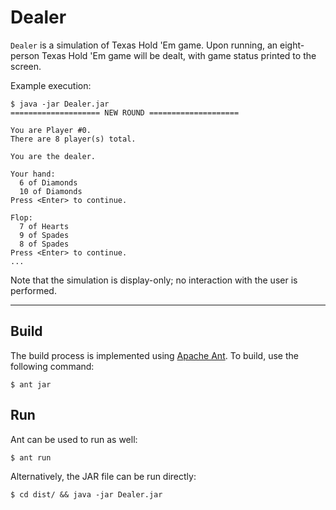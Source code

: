 # Dealer
`Dealer` is a simulation of Texas Hold 'Em game. Upon running, an eight-person
Texas Hold 'Em game will be dealt, with game status printed to the screen.

Example execution:
```
$ java -jar Dealer.jar
==================== NEW ROUND ====================

You are Player #0.
There are 8 player(s) total.

You are the dealer.

Your hand:
  6 of Diamonds
  10 of Diamonds
Press <Enter> to continue.

Flop:
  7 of Hearts
  9 of Spades
  8 of Spades
Press <Enter> to continue.
...
```

Note that the simulation is display-only; no interaction with the user is
performed.

---

## Build
The build process is implemented using [Apache Ant](https://ant.apache.org/). To
build, use the following command:

`$ ant jar`

## Run
Ant can be used to run as well:

`$ ant run`

Alternatively, the JAR file can be run directly:

`$ cd dist/ && java -jar Dealer.jar`
